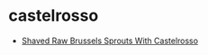 # castelrosso

 * [Shaved Raw Brussels Sprouts With Castelrosso](../../index/s/shaved-raw-brussels-sprouts-with-castelrosso-360129.json)

